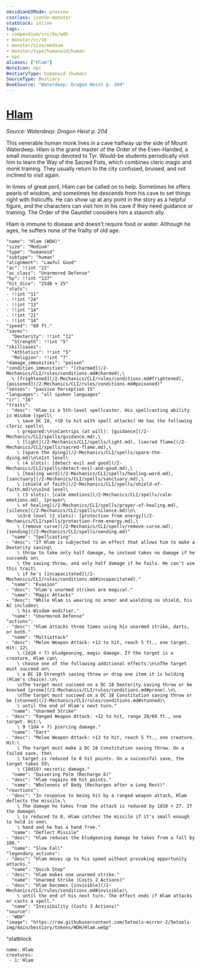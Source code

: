 ```yaml
---
obsidianUIMode: preview
cssclass: json5e-monster
statblock: inline
tags:
- compendium/src/5e/wdh
- monster/cr/16
- monster/size/medium
- monster/type/humanoid/human
- npc
aliases: ["Hlam"]
NoteIcon: npc
BestiaryType: humanoid (human)
SourceType: Bestiary
BookSource: "Waterdeep: Dragon Heist p. 204"
---
```

# [Hlam](2-Mechanics/CLI/bestiary/npc/hlam-wdh.md)
*Source: Waterdeep: Dragon Heist p. 204*  

This venerable human monk lives in a cave halfway up the side of Mount Waterdeep. Hlam is the grand master of the Order of the Even-Handed, a small monastic group devoted to Tyr. Would-be students periodically visit him to learn the Way of the Sacred Fists, which combines cleric magic and monk training. They usually return to the city confused, bruised, and not inclined to visit again.

In times of great peril, Hlam can be called on to help. Sometimes he offers pearls of wisdom, and sometimes he descends from his cave to set things right with fisticuffs. He can show up at any point in the story as a helpful figure, and the characters can visit him in his cave if they need guidance or training. The Order of the Gauntlet considers him a staunch ally.

Hlam is immune to disease and doesn't require food or water. Although he ages, he suffers none of the frailty of old age.

```statblock
"name": "Hlam (WDH)"
"size": "Medium"
"type": "humanoid"
"subtype": "human"
"alignment": "Lawful Good"
"ac": !!int "22"
"ac_class": "Unarmored Defense"
"hp": !!int "137"
"hit_dice": "25d8 + 25"
"stats":
- !!int "11"
- !!int "24"
- !!int "13"
- !!int "14"
- !!int "21"
- !!int "14"
"speed": "60 ft."
"saves":
  "Dexterity": !!int "12"
  "Strength": !!int "5"
"skillsaves":
  "Athletics": !!int "5"
  "Religion": !!int "7"
"damage_immunities": "poison"
"condition_immunities": "[charmed](/2-Mechanics/CLI/rules/conditions.md#charmed),\
  \ [frightened](/2-Mechanics/CLI/rules/conditions.md#frightened), [poisoned](/2-Mechanics/CLI/rules/conditions.md#poisoned)"
"senses": "passive Perception 15"
"languages": "all spoken languages"
"cr": "16"
"traits":
- "desc": "Hlam is a 5th-level spellcaster. His spellcasting ability is Wisdom (spell\
    \ save DC 18, +10 to hit with spell attacks) He has the following cleric spells\
    \ prepared:\n\nCantrips (at will): [guidance](/2-Mechanics/CLI/spells/guidance.md),\
    \ [light](/2-Mechanics/CLI/spells/light.md), [sacred flame](/2-Mechanics/CLI/spells/sacred-flame.md),\
    \ [spare the dying](/2-Mechanics/CLI/spells/spare-the-dying.md)\n\n1st level\
    \ (4 slots): [detect evil and good](/2-Mechanics/CLI/spells/detect-evil-and-good.md),\
    \ [healing word](/2-Mechanics/CLI/spells/healing-word.md), [sanctuary](/2-Mechanics/CLI/spells/sanctuary.md),\
    \ [shield of faith](/2-Mechanics/CLI/spells/shield-of-faith.md)\n\n2nd level\
    \ (3 slots): [calm emotions](/2-Mechanics/CLI/spells/calm-emotions.md), [prayer\
    \ of healing](/2-Mechanics/CLI/spells/prayer-of-healing.md), [silence](/2-Mechanics/CLI/spells/silence.md)\n\
    \n3rd level (2 slots): [protection from energy](/2-Mechanics/CLI/spells/protection-from-energy.md),\
    \ [remove curse](/2-Mechanics/CLI/spells/remove-curse.md), [sending](/2-Mechanics/CLI/spells/sending.md)"
  "name": "Spellcasting"
- "desc": "If Hlam is subjected to an effect that allows him to make a Dexterity saving\
    \ throw to take only half damage, he instead takes no damage if he succeeds on\
    \ the saving throw, and only half damage if he fails. He can't use this trait\
    \ if he's [incapacitated](/2-Mechanics/CLI/rules/conditions.md#incapacitated)."
  "name": "Evasion"
- "desc": "Hlam's unarmed strikes are magical."
  "name": "Magic Attacks"
- "desc": "While Hlam is wearing no armor and wielding no shield, his AC includes\
    \ his Wisdom modifier."
  "name": "Unarmored Defense"
"actions":
- "desc": "Hlam attacks three times using his unarmed strike, darts, or both."
  "name": "Multiattack"
- "desc": "Melee Weapon Attack: +12 to hit, reach 5 ft., one target. Hit: 12\
    \ (1d10 + 7) bludgeoning, magic damage. If the target is a creature, Hlam can\
    \ choose one of the following additional effects:\n\nThe target must succeed on\
    \ a DC 18 Strength saving throw or drop one item it is holding (Hlam's choice).\n\
    \nThe target must succeed on a DC 18 Dexterity saving throw or be knocked [prone](/2-Mechanics/CLI/rules/conditions.md#prone).\n\
    \nThe target must succeed on a DC 18 Constitution saving throw or be [stunned](/2-Mechanics/CLI/rules/conditions.md#stunned)\
    \ until the end of Hlam's next turn."
  "name": "Unarmed Strike"
- "desc": "Ranged Weapon Attack: +12 to hit, range 20/60 ft., one target. Hit:\
    \ 9 (1d4 + 7) piercing damage."
  "name": "Dart"
- "desc": "Melee Weapon Attack: +12 to hit, reach 5 ft., one creature. Hit:\
    \ The target must make a DC 18 Constitution saving throw. On a failed save, the\
    \ target is reduced to 0 hit points. On a successful save, the target takes 55\
    \ (10d10) necrotic damage."
  "name": "Quivering Palm (Recharge 6)"
- "desc": "Hlam regains 60 hit points."
  "name": "Wholeness of Body (Recharges after a Long Rest)"
"reactions":
- "desc": "In response to being hit by a ranged weapon attack, Hlam deflects the missile.\
    \ The damage he takes from the attack is reduced by 1d10 + 27. If the damage\
    \ is reduced to 0, Hlam catches the missile if it's small enough to hold in one\
    \ hand and he has a hand free."
  "name": "Deflect Missile"
- "desc": "Hlam reduces the bludgeoning damage he takes from a fall by 100."
  "name": "Slow Fall"
"legendary_actions":
- "desc": "Hlam moves up to his speed without provoking opportunity attacks."
  "name": "Quick Step"
- "desc": "Hlam makes one unarmed strike."
  "name": "Unarmed Strike (Costs 2 Actions)"
- "desc": "Hlam becomes [invisible](/2-Mechanics/CLI/rules/conditions.md#invisible)\
    \ until the end of his next turn. The effect ends if Hlam attacks or casts a spell."
  "name": "Invisibility (Costs 3 Actions)"
"source":
- "WDH"
"image": "https://raw.githubusercontent.com/5etools-mirror-2/5etools-img/main/bestiary/tokens/WDH/Hlam.webp"
```
^statblock

```encounter-table
name: Hlam
creatures:
 - 1: Hlam
```